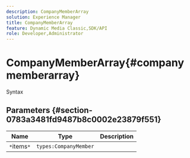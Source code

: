 ```yaml
---
description: CompanyMemberArray
solution: Experience Manager
title: CompanyMemberArray
feature: Dynamic Media Classic,SDK/API
role: Developer,Administrator
---
```


# CompanyMemberArray{#companymemberarray}

 Syntax 

## Parameters {#section-0783a3481fd9487b8c0002e23879f551}

|  Name  | Type  | Description  |
|---|---|---|
|  `*`items`*`  | `types:CompanyMember`  | |

